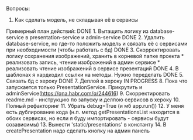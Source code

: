 Вопросы:
1. Как сделать модель, не складывая её в сервисы


Примерный план действий:
DONE 1. Вытащить логику из database-service в presentation-service и admin-service
DONE 2. Удалить database-service, но где-то положить модель и связать её
    с сервисами при необходимости (чтобы работать с бд)
DONE 3. Скорректировать логику сохранения изображений, хранить в корневой папке проекта
    * реализовать запись, чтение изображений в админ сервисе
    * реализовать чтение изображений в сервисе презентаций
DONE 4. В шаблонах я хардкодил ссылки на методы. Нужно переделать
DONE 5. Связать бд с хероку
DONE 7. Деплой в хероку
IN PROGRESS 8. Пока что запускается только PresentationService. Прикрутить и adminService(https://qna.habr.com/q/244616)
9. Скорректировать readme.md - инструкцию по запуску и делпою сервисов в хероку
10. Полный рефакторинг
11. Убрать debug=True (и мб app.run())
12. У меня есть дублирование кода (н.п. метод getPresentationsList находится в обоих сервисах, но если я буду импортировать - сервисы будут созависимы)
13. Вынести 'static/presentations' в константу
14. В createPresentation надо сделать кнопку на админ панель